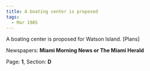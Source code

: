 ```yaml
---  
title: A boating center is proposed  
tags:  
  - Mar 1985  
---  
```

  
A boating center is proposed for Watson Island. [Plans]  
  
Newspapers: **Miami Morning News or The Miami Herald**  
  
Page: **1**, Section: **D** 
